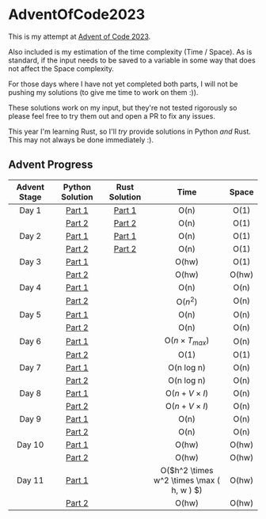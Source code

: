 # AdventOfCode2023

This is my attempt at [Advent of Code 2023](https://adventofcode.com/2023/about).

Also included is my estimation of the time complexity (Time / Space). As is standard, if the input needs to be saved
to a variable in some way that does not affect the Space complexity.

For those days where I have not yet completed both parts, I will not be pushing my solutions
(to give me time to work on them :)).

These solutions work on my input, but they're not tested rigorously so please feel free to try them out and open a PR to fix any issues.

This year I'm learning Rust, so I'll *try* provide solutions in Python *and* Rust. This may not always be done immediately :).

## Advent Progress

| Advent Stage |                                         Python Solution                                         |                                          Rust Solution                                           |                   Time                    | Space |
|:------------:|:-----------------------------------------------------------------------------------------------:|:------------------------------------------------------------------------------------------------:|:-----------------------------------------:|:-----:|
|    Day 1     | [Part 1](https://github.com/DavidAHazra/AdventOfCode2023/blob/master/A-day-1/python/part-1.py)  | [Part 1](https://github.com/DavidAHazra/AdventOfCode2023/blob/master/A-day-1/rust/src/part_1.rs) |                   O(n)                    | O(1)  |
|              | [Part 2](https://github.com/DavidAHazra/AdventOfCode2023/blob/master/A-day-1/python/part-2.py)  | [Part 2](https://github.com/DavidAHazra/AdventOfCode2023/blob/master/A-day-1/rust/src/part_2.rs) |                   O(n)                    | O(1)  |
|    Day 2     | [Part 1](https://github.com/DavidAHazra/AdventOfCode2023/blob/master/B-day-2/python/part-1.py)  | [Part 1](https://github.com/DavidAHazra/AdventOfCode2023/blob/master/B-day-2/rust/src/part_1.rs) |                   O(n)                    | O(1)  |
|              | [Part 2](https://github.com/DavidAHazra/AdventOfCode2023/blob/master/B-day-2/python/part-2.py)  | [Part 2](https://github.com/DavidAHazra/AdventOfCode2023/blob/master/B-day-2/rust/src/part_2.rs) |                   O(n)                    | O(1)  |
|    Day 3     | [Part 1](https://github.com/DavidAHazra/AdventOfCode2023/blob/master/C-day-3/python/part-1.py)  |                                                                                                  |                   O(hw)                   | O(1)  |
|              | [Part 2](https://github.com/DavidAHazra/AdventOfCode2023/blob/master/C-day-3/python/part-2.py)  |                                                                                                  |                   O(hw)                   | O(hw) |
|    Day 4     | [Part 1](https://github.com/DavidAHazra/AdventOfCode2023/blob/master/D-day-4/python/part-1.py)  |                                                                                                  |                   O(n)                    | O(n)  |
|              | [Part 2](https://github.com/DavidAHazra/AdventOfCode2023/blob/master/D-day-4/python/part-2.py)  |                                                                                                  |                 O($n^2$)                  | O(n)  |
|    Day 5     | [Part 1](https://github.com/DavidAHazra/AdventOfCode2023/blob/master/E-day-5/python/part-1.py)  |                                                                                                  |                   O(n)                    | O(n)  |
|              | [Part 2](https://github.com/DavidAHazra/AdventOfCode2023/blob/master/E-day-5/python/part-2.py)  |                                                                                                  |                   O(n)                    | O(n)  |
|    Day 6     | [Part 1](https://github.com/DavidAHazra/AdventOfCode2023/blob/master/F-day-6/python/part-1.py)  |                                                                                                  |           O($n \times T_{max}$)           | O(n)  |
|              | [Part 2](https://github.com/DavidAHazra/AdventOfCode2023/blob/master/F-day-6/python/part-2.py)  |                                                                                                  |                   O(1)                    | O(1)  |
|    Day 7     | [Part 1](https://github.com/DavidAHazra/AdventOfCode2023/blob/master/G-day-7/python/part-1.py)  |                                                                                                  |                O(n log n)                 | O(n)  |
|              | [Part 2](https://github.com/DavidAHazra/AdventOfCode2023/blob/master/G-day-7/python/part-2.py)  |                                                                                                  |                O(n log n)                 | O(n)  |
|    Day 8     | [Part 1](https://github.com/DavidAHazra/AdventOfCode2023/blob/master/H-day-8/python/part-1.py)  |                                                                                                  |            O($n + V \times I$)            | O(n)  |
|              | [Part 2](https://github.com/DavidAHazra/AdventOfCode2023/blob/master/H-day-8/python/part-2.py)  |                                                                                                  |            O($n + V \times I$)            | O(n)  |
|    Day 9     | [Part 1](https://github.com/DavidAHazra/AdventOfCode2023/blob/master/I-day-9/python/part-1.py)  |                                                                                                  |                   O(n)                    | O(n)  |
|              | [Part 2](https://github.com/DavidAHazra/AdventOfCode2023/blob/master/I-day-9/python/part-2.py)  |                                                                                                  |                   O(n)                    | O(n)  |
|    Day 10    | [Part 1](https://github.com/DavidAHazra/AdventOfCode2023/blob/master/J-day-10/python/part-1.py) |                                                                                                  |                   O(hw)                   | O(hw) |
|              | [Part 2](https://github.com/DavidAHazra/AdventOfCode2023/blob/master/J-day-10/python/part-2.py) |                                                                                                  |                   O(hw)                   | O(hw) |
|    Day 11    | [Part 1](https://github.com/DavidAHazra/AdventOfCode2023/blob/master/K-day-11/python/part-1.py) |                                                                                                  | O($h^2 \times w^2 \times \max ( h, w ) $) | O(hw) |
|              | [Part 2](https://github.com/DavidAHazra/AdventOfCode2023/blob/master/K-day-11/python/part-2.py) |                                                                                                  |                   O(hw)                   | O(hw) |
